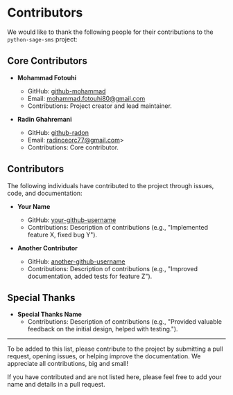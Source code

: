 # Contributors

We would like to thank the following people for their contributions to the `python-sage-sms` project:

## Core Contributors

- **Mohammad Fotouhi**
  - GitHub: [github-mohammad](https://github.com/MohmdFo)
  - Email: mohammad.fotouhi80@gmail.com
  - Contributions: Project creator and lead maintainer.

- **Radin Ghahremani**
  - GitHub: [github-radon](https://github.com/github-radon)
  - Email: radinceorc77@gmail.com>
  - Contributions: Core contributor.

## Contributors

The following individuals have contributed to the project through issues, code, and documentation:

- **Your Name**
  - GitHub: [your-github-username](https://github.com/your-github-username)
  - Contributions: Description of contributions (e.g., "Implemented feature X, fixed bug Y").

- **Another Contributor**
  - GitHub: [another-github-username](https://github.com/another-github-username)
  - Contributions: Description of contributions (e.g., "Improved documentation, added tests for feature Z").

## Special Thanks

- **Special Thanks Name**
  - Contributions: Description of contributions (e.g., "Provided valuable feedback on the initial design, helped with testing.").

---

To be added to this list, please contribute to the project by submitting a pull request, opening issues, or helping improve the documentation. We appreciate all contributions, big and small!

If you have contributed and are not listed here, please feel free to add your name and details in a pull request.
